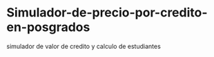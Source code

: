 # Simulador-de-precio-por-credito-en-posgrados
simulador de valor de credito y calculo de estudiantes 
